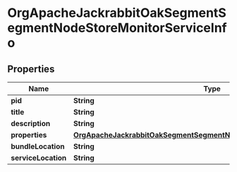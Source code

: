 

# OrgApacheJackrabbitOakSegmentSegmentNodeStoreMonitorServiceInfo

## Properties

Name | Type | Description | Notes
------------ | ------------- | ------------- | -------------
**pid** | **String** |  |  [optional]
**title** | **String** |  |  [optional]
**description** | **String** |  |  [optional]
**properties** | [**OrgApacheJackrabbitOakSegmentSegmentNodeStoreMonitorServiceProperties**](OrgApacheJackrabbitOakSegmentSegmentNodeStoreMonitorServiceProperties.md) |  |  [optional]
**bundleLocation** | **String** |  |  [optional]
**serviceLocation** | **String** |  |  [optional]



